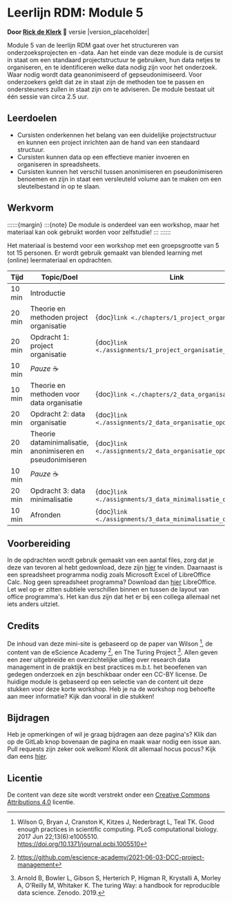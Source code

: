 # Leerlijn RDM: Module 5

**Door [Rick de Klerk](https://orcid.org/0000-0003-2745-1963) 🚀** versie |version_placeholder|

Module 5 van de leerlijn RDM gaat over het structureren van onderzoeksprojecten en -data. Aan het einde van deze module 
is de cursist in staat om een standaard projectstructuur te gebruiken, hun data netjes te organiseren, en te 
identificeren welke data nodig zijn voor het onderzoek. Waar nodig wordt data geanonimiseerd of gepseudonimiseerd. Voor 
onderzoekers geldt dat ze in staat zijn de methoden toe te passen en ondersteuners zullen in staat zijn om te adviseren. 
De module bestaat uit één sessie van circa 2.5 uur.

## Leerdoelen

- Cursisten onderkennen het belang van een duidelijke projectstructuur en kunnen een project inrichten aan de 
  hand van een standaard structuur.
- Cursisten kunnen data op een effectieve manier invoeren en organiseren in spreadsheets.
- Cursisten kunnen het verschil tussen anonimiseren en pseudonimiseren benoemen en zijn in staat een versleuteld 
  volume aan te maken om een sleutelbestand in op te slaan.

## Werkvorm

::::::{margin}
:::{note}
De module is onderdeel van een workshop, maar het materiaal kan ook gebruikt worden voor zelfstudie!
:::
::::::

Het materiaal is bestemd voor een workshop met een groepsgrootte van 5 tot 15 personen. Er wordt gebruik gemaakt van
blended learning met (online) leermateriaal en opdrachten.

| Tijd | Topic/Doel                                                    | Link |
|------|---------------------------------------------------------------|------|
| 10 min | Introductie                                                 |      |
| 20 min | Theorie en methoden project organisatie                     | {doc}`link <./chapters/1_project_organisatie>` |
| 20 min | Opdracht 1: project organisatie                             | {doc}`link <./assignments/1_project_organisatie_opdracht>` |
| 10 min | *Pauze* ☕                                                   |      |
| 10 min | Theorie en methoden voor data organisatie                   | {doc}`link <./chapters/2_data_organisatie>` |
| 20 min | Opdracht 2: data organisatie                                | {doc}`link <./assignments/2_data_organisatie_opdracht>`   |
| 20 min | Theorie dataminimalisatie, anonimiseren en pseudonimiseren  | {doc}`link <./assignments/2_data_organisatie_opdracht>` |
| 10 min | *Pauze* ☕                                                   |      | 
| 20 min | Opdracht 3: data minimalisatie                              | {doc}`link <./assignments/3_data_minimalisatie_opdracht>` |
| 10 min | Afronden                                                    | {doc}`link <./assignments/3_data_minimalisatie_opdracht>` |

## Voorbereiding

In de opdrachten wordt gebruik gemaakt van een aantal files, zorg dat je deze van tevoren al hebt gedownload,
deze zijn [hier](https://www.google.com) te vinden. Daarnaast is een spreadsheet programma nodig zoals Microsoft Excel 
of LibreOffice Calc. Nog geen spreadsheet programma? Download dan [hier](https://www.libreoffice.org/download/download/) 
LibreOffice. Let wel op er zitten subtiele verschillen binnen en tussen de layout van office programma's. Het kan dus 
zijn dat het er bij een collega allemaal net iets anders uitziet.

## Credits

De inhoud van deze mini-site is gebaseerd op de paper van Wilson [^Wilson], de content van de eScience Academy [^escience], en The Turing 
Project [^Turing]. Allen geven een zeer uitgebreide en overzichtelijke uitleg over research data management in de praktijk en best
practices m.b.t. het beoefenen van gedegen onderzoek en zijn beschikbaar onder een CC-BY license. De huidige module
is gebaseerd op een selectie van de content uit deze stukken voor deze korte workshop. Heb je na de workshop nog behoefte 
aan meer informatie? Kijk dan vooral in die stukken!

## Bijdragen

Heb je opmerkingen of wil je graag bijdragen aan deze pagina's? Klik dan op de GitLab knop bovenaan de pagina en maak
waar nodig een issue aan. Pull requests zijn zeker ook welkom! Klonk dit allemaal hocus pocus? Kijk dan eens 
[hier](https://docs.gitlab.com/ee/topics/gitlab_flow.html#mergepull-requests-with-gitlab-flow).

## Licentie

De content van deze site wordt verstrekt onder een [Creative Commons Attributions 4.0](https://creativecommons.org/licenses/by/4.0/) licentie.



[^Wilson]: Wilson G, Bryan J, Cranston K, Kitzes J, Nederbragt L, Teal TK. Good enough practices in scientific 
computing. PLoS computational biology. 2017 Jun 22;13(6):e1005510. https://doi.org/10.1371/journal.pcbi.1005510

[^escience]: https://github.com/escience-academy/2021-06-03-DCC-project-management

[^Turing]: Arnold B, Bowler L, Gibson S, Herterich P, Higman R, Krystalli A, Morley A, O'Reilly M, Whitaker K. The 
turing Way: a handbook for reproducible data science. Zenodo. 2019.
